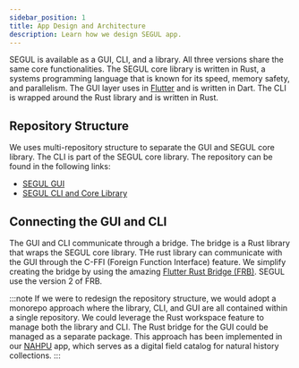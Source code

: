 ```yaml
---
sidebar_position: 1
title: App Design and Architecture
description: Learn how we design SEGUL app.
---
```


SEGUL is available as a GUI, CLI, and a library. All three versions share the same core functionalities. The SEGUL core library is written in Rust, a systems programming language that is known for its speed, memory safety, and parallelism. The GUI layer uses in [Flutter](https://flutter.dev/) and is written in Dart. The CLI is wrapped around the Rust library and is written in Rust.

## Repository Structure

We uses multi-repository structure to separate the GUI and SEGUL core library. The CLI is part of the SEGUL core library. The repository can be found in the following links:

- [SEGUL GUI](https://github.com/hhandika/segui)
- [SEGUL CLI and Core Library](https://github.com/hhandika/segul)

## Connecting the GUI and CLI

The GUI and CLI communicate through a bridge. The bridge is a Rust library that wraps the SEGUL core library. THe rust library can communicate with the GUI through the C-FFI (Foreign Function Interface) feature. We simplify creating the bridge by using the amazing [Flutter Rust Bridge (FRB)](https://cjycode.com/flutter_rust_bridge/). SEGUL use the version 2 of FRB.

:::note
If we were to redesign the repository structure, we would adopt a monorepo approach where the library, CLI, and GUI are all contained within a single repository. We could leverage the Rust workspace feature to manage both the library and CLI. The Rust bridge for the GUI could be managed as a separate package. This approach has been implemented in our [NAHPU](https://github.com/hhandika/nahpu) app, which serves as a digital field catalog for natural history collections.
:::
